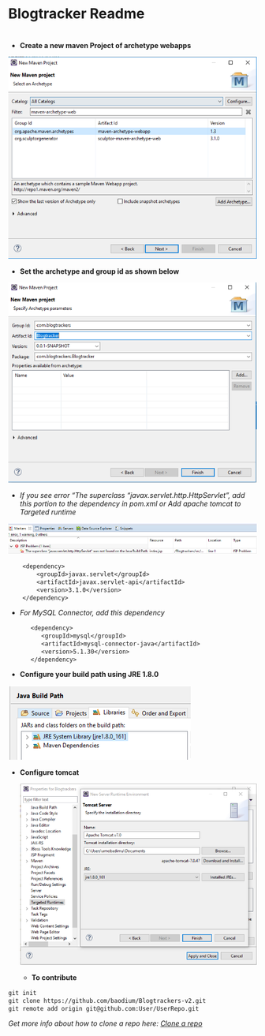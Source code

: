 # Blogtracker Readme<h1></center>



- __Create a new maven Project of archetype webapps__

 ![alt text](/docs/mavenType.PNG/ "Maven project")


- __Set the archetype and group id as shown below__

 ![alt text](/docs/MavenProject.PNG/ "Archetype")


- *If you see error “The superclass “javax.servlet.http.HttpServlet”, add this portion to the dependency in pom.xml or Add apache tomcat to Targeted runtime*

 ![alt text](/docs/HttpServletError.PNG/ "Servlet config")


		<dependency>
			<groupId>javax.servlet</groupId>
			<artifactId>javax.servlet-api</artifactId>
			<version>3.1.0</version>
		</dependency>

- *For MySQL Connector, add this dependency*

         <dependency>
            <groupId>mysql</groupId>
            <artifactId>mysql-connector-java</artifactId>
            <version>5.1.30</version>
         </dependency>


- __Configure your build path using JRE 1.8.0__

 ![alt text](/docs/JRE.PNG/ "Build path")

- __Configure tomcat__

  ![alt text](/docs/tomcat.PNG/ "Tomcat")

  - __To contribute__

```
git init
git clone https://github.com/baodium/Blogtrackers-v2.git
git remote add origin git@github.com:User/UserRepo.git
```

 _Get more info about how to clone a repo *here*: [Clone a repo ](https://help.github.com/articles/fork-a-repo/ "Cloning a repo")_
